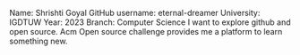 Name: Shrishti Goyal
GitHub username: eternal-dreamer
University: IGDTUW
Year: 2023
Branch: Computer Science
I want to explore github and open source.
Acm Open source challenge provides me a platform to  learn something new.
